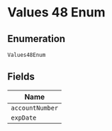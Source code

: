 
# Values 48 Enum

## Enumeration

`Values48Enum`

## Fields

| Name |
|  --- |
| `accountNumber` |
| `expDate` |

